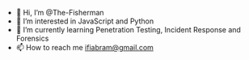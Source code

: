 - 👋 Hi, I’m @The-Fisherman
- 👀 I’m interested in JavaScript and Python 
- 🌱 I’m currently learning Penetration Testing, Incident Response and Forensics
- 📫 How to reach me ifiabram@gmail.com 

<!---
The-Fisherman/The-Fisherman is a ✨ special ✨ repository because its `README.md` (this file) appears on your GitHub profile.
You can click the Preview link to take a look at your changes.
--->
